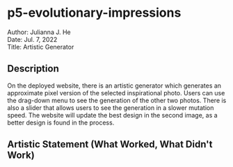 # p5-evolutionary-impressions
Author: Julianna J. He <br />
Date: Jul. 7, 2022 <br />
Title: Artistic Generator
## Description
On the deployed website, there is an artistic generator which generates an approximate pixel version of the selected inspirational photo. Users can use the drag-down menu to see the generation of the other two photos. There is also a slider that allows users to see the generation in a slower mutation speed. The website will update the best design in the second image, as a better design is found in the process.
## Artistic Statement (What Worked, What Didn't Work)
